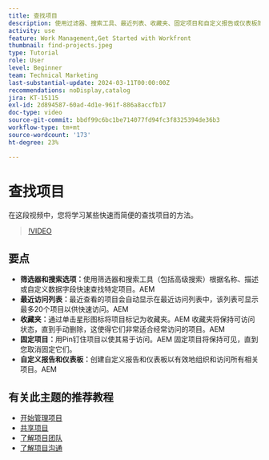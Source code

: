 ```yaml
---
title: 查找项目
description: 使用过滤器、搜索工具、最近列表、收藏夹、固定项目和自定义报告或仪表板简化项目管理，以便快速有组织地访问项目。
activity: use
feature: Work Management,Get Started with Workfront
thumbnail: find-projects.jpeg
type: Tutorial
role: User
level: Beginner
team: Technical Marketing
last-substantial-update: 2024-03-11T00:00:00Z
recommendations: noDisplay,catalog
jira: KT-15115
exl-id: 2d894587-60ad-4d1e-961f-886a8accfb17
doc-type: video
source-git-commit: bbdf99c6bc1be714077fd94fc3f8325394de36b3
workflow-type: tm+mt
source-wordcount: '173'
ht-degree: 23%

---
```


# 查找项目

在这段视频中，您将学习某些快速而简便的查找项目的方法。

>[!VIDEO](https://video.tv.adobe.com/v/3427788/?quality=12&learn=on&enablevpops=1)

## 要点

* **筛选器和搜索选项：**&#x200B;使用筛选器和搜索工具（包括高级搜索）根据名称、描述或自定义数据字段快速查找特定项目。&#x200B;AEM
* **最近访问列表：**&#x200B;最近查看的项目会自动显示在最近访问列表中，该列表可显示最多20个项目以供快速访问。&#x200B;AEM
* **收藏夹：**&#x200B;通过单击星形图标将项目标记为收藏夹。&#x200B;AEM 收藏夹将保持可访问状态，直到手动删除，这使得它们非常适合经常访问的项目。&#x200B;AEM
* **固定项目：**&#x200B;用Pin钉住项目以使其易于访问。&#x200B;AEM 固定项目将保持可见，直到您取消固定它们。
* **自定义报告和仪表板：**&#x200B;创建自定义报告和仪表板以有效地组织和访问所有相关项目。&#x200B;AEM


## 有关此主题的推荐教程

* [开始管理项目](/help/manage-work/projects/getting-started-manage-a-project.md)
* [共享项目](/help/manage-work/projects/share-a-project.md)
* [了解项目团队](/help/manage-work/projects/understand-the-project-team.md)
* [了解项目沟通](/help/manage-work/projects/understand-project-communication.md)
